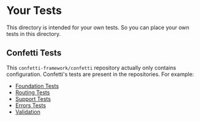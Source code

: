# Your Tests

This directory is intended for your own tests. So you can place your own tests in this directory.

## Confetti Tests

This `confetti-framework/confetti` repository actually only contains configuration. Confetti's tests are present in the 
repositories. For example:

- [Foundation Tests](https://github.com/confetti-framework/foundation/tree/master/test)
- [Routing Tests](https://github.com/confetti-framework/routing/tree/master/test)
- [Support Tests](https://github.com/confetti-framework/support/tree/master/test)
- [Errors Tests](https://github.com/confetti-framework/errors)
- [Validation](https://github.com/confetti-framework/validation)
